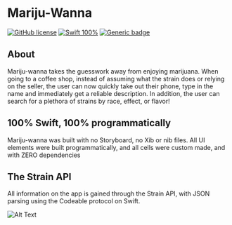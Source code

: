 # Mariju-Wanna

 [![GitHub license](https://img.shields.io/github/license/Naereen/StrapDown.js.svg)](https://github.com/Naereen/StrapDown.js/blob/master/LICENSE) [![Swift 100%](https://img.shields.io/badge/Swift-100%25-blue)](https://shields.io/) [![Generic badge](https://img.shields.io/badge/UI-Programmatic-yellowgreen)](https://shields.io/)


## About

Mariju-wanna takes the guesswork away from enjoying marijuana. When going to a coffee shop, instead of assuming what the strain does or relying on the seller, the user can now quickly take out their phone, type in the name and immediately get a reliable description. In addition, the user can search for a plethora of strains by race, effect, or flavor!

## 100% Swift, 100% programmatically

Mariju-wanna was built with no Storyboard, no Xib or nib files. All UI elements were built programmatically, and all cells were custom made, and with ZERO dependencies

## The Strain API

All information on the app is gained through the Strain API, with JSON parsing using the Codeable protocol on Swift. 




![Alt Text](https://media.giphy.com/media/MB10SAVg9Cp8MbNswe/giphy.gif)

